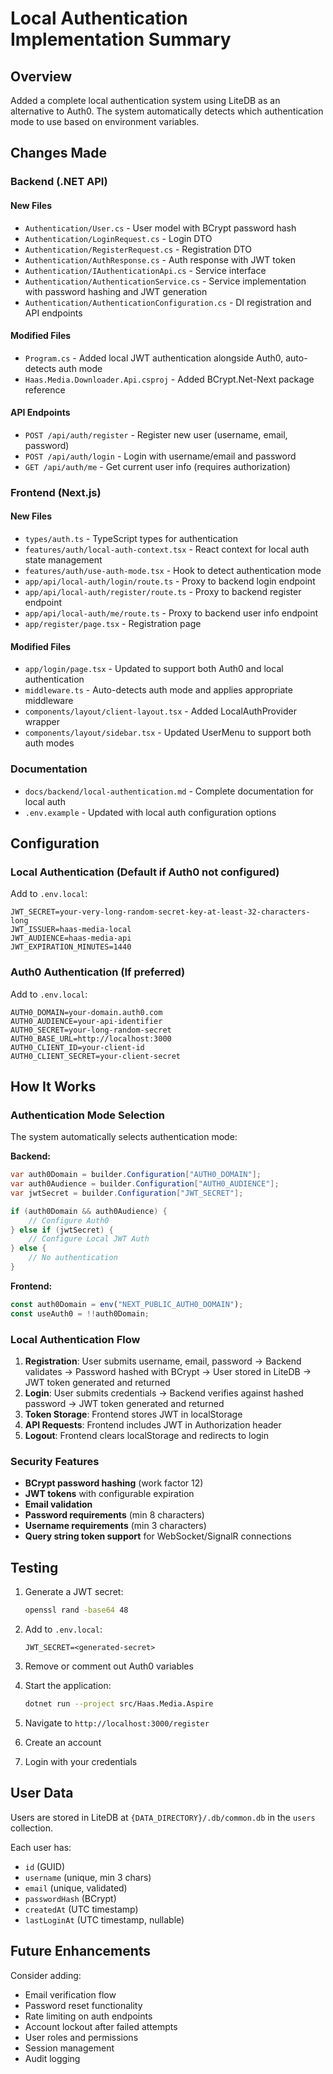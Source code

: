 # Local Authentication Implementation Summary

## Overview

Added a complete local authentication system using LiteDB as an alternative to Auth0. The system automatically detects which authentication mode to use based on environment variables.

## Changes Made

### Backend (.NET API)

#### New Files
- `Authentication/User.cs` - User model with BCrypt password hash
- `Authentication/LoginRequest.cs` - Login DTO
- `Authentication/RegisterRequest.cs` - Registration DTO  
- `Authentication/AuthResponse.cs` - Auth response with JWT token
- `Authentication/IAuthenticationApi.cs` - Service interface
- `Authentication/AuthenticationService.cs` - Service implementation with password hashing and JWT generation
- `Authentication/AuthenticationConfiguration.cs` - DI registration and API endpoints

#### Modified Files
- `Program.cs` - Added local JWT authentication alongside Auth0, auto-detects auth mode
- `Haas.Media.Downloader.Api.csproj` - Added BCrypt.Net-Next package reference

#### API Endpoints
- `POST /api/auth/register` - Register new user (username, email, password)
- `POST /api/auth/login` - Login with username/email and password
- `GET /api/auth/me` - Get current user info (requires authorization)

### Frontend (Next.js)

#### New Files
- `types/auth.ts` - TypeScript types for authentication
- `features/auth/local-auth-context.tsx` - React context for local auth state management
- `features/auth/use-auth-mode.tsx` - Hook to detect authentication mode
- `app/api/local-auth/login/route.ts` - Proxy to backend login endpoint
- `app/api/local-auth/register/route.ts` - Proxy to backend register endpoint
- `app/api/local-auth/me/route.ts` - Proxy to backend user info endpoint
- `app/register/page.tsx` - Registration page

#### Modified Files
- `app/login/page.tsx` - Updated to support both Auth0 and local authentication
- `middleware.ts` - Auto-detects auth mode and applies appropriate middleware
- `components/layout/client-layout.tsx` - Added LocalAuthProvider wrapper
- `components/layout/sidebar.tsx` - Updated UserMenu to support both auth modes

### Documentation
- `docs/backend/local-authentication.md` - Complete documentation for local auth
- `.env.example` - Updated with local auth configuration options

## Configuration

### Local Authentication (Default if Auth0 not configured)

Add to `.env.local`:
```env
JWT_SECRET=your-very-long-random-secret-key-at-least-32-characters-long
JWT_ISSUER=haas-media-local
JWT_AUDIENCE=haas-media-api
JWT_EXPIRATION_MINUTES=1440
```

### Auth0 Authentication (If preferred)

Add to `.env.local`:
```env
AUTH0_DOMAIN=your-domain.auth0.com
AUTH0_AUDIENCE=your-api-identifier
AUTH0_SECRET=your-long-random-secret
AUTH0_BASE_URL=http://localhost:3000
AUTH0_CLIENT_ID=your-client-id
AUTH0_CLIENT_SECRET=your-client-secret
```

## How It Works

### Authentication Mode Selection

The system automatically selects authentication mode:

**Backend:**
```csharp
var auth0Domain = builder.Configuration["AUTH0_DOMAIN"];
var auth0Audience = builder.Configuration["AUTH0_AUDIENCE"];
var jwtSecret = builder.Configuration["JWT_SECRET"];

if (auth0Domain && auth0Audience) {
    // Configure Auth0
} else if (jwtSecret) {
    // Configure Local JWT Auth
} else {
    // No authentication
}
```

**Frontend:**
```typescript
const auth0Domain = env("NEXT_PUBLIC_AUTH0_DOMAIN");
const useAuth0 = !!auth0Domain;
```

### Local Authentication Flow

1. **Registration**: User submits username, email, password → Backend validates → Password hashed with BCrypt → User stored in LiteDB → JWT token generated and returned
2. **Login**: User submits credentials → Backend verifies against hashed password → JWT token generated and returned
3. **Token Storage**: Frontend stores JWT in localStorage
4. **API Requests**: Frontend includes JWT in Authorization header
5. **Logout**: Frontend clears localStorage and redirects to login

### Security Features

- **BCrypt password hashing** (work factor 12)
- **JWT tokens** with configurable expiration
- **Email validation**
- **Password requirements** (min 8 characters)
- **Username requirements** (min 3 characters)
- **Query string token support** for WebSocket/SignalR connections

## Testing

1. Generate a JWT secret:
   ```bash
   openssl rand -base64 48
   ```

2. Add to `.env.local`:
   ```env
   JWT_SECRET=<generated-secret>
   ```

3. Remove or comment out Auth0 variables

4. Start the application:
   ```bash
   dotnet run --project src/Haas.Media.Aspire
   ```

5. Navigate to `http://localhost:3000/register`
6. Create an account
7. Login with your credentials

## User Data

Users are stored in LiteDB at `{DATA_DIRECTORY}/.db/common.db` in the `users` collection.

Each user has:
- `id` (GUID)
- `username` (unique, min 3 chars)
- `email` (unique, validated)
- `passwordHash` (BCrypt)
- `createdAt` (UTC timestamp)
- `lastLoginAt` (UTC timestamp, nullable)

## Future Enhancements

Consider adding:
- Email verification flow
- Password reset functionality
- Rate limiting on auth endpoints
- Account lockout after failed attempts
- User roles and permissions
- Session management
- Audit logging

